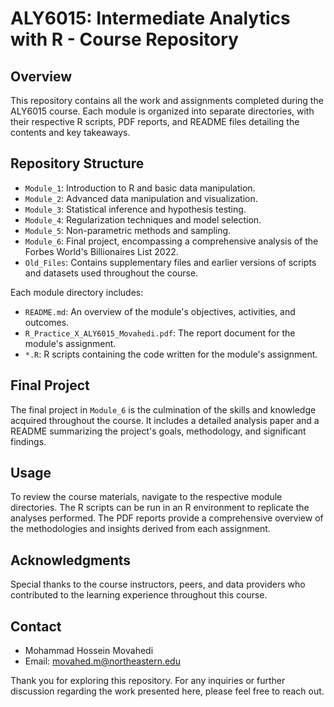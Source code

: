 # ALY6015: Intermediate Analytics with R - Course Repository

## Overview

This repository contains all the work and assignments completed during the ALY6015 course. Each module is organized into separate directories, with their respective R scripts, PDF reports, and README files detailing the contents and key takeaways.

## Repository Structure

- `Module_1`: Introduction to R and basic data manipulation.
- `Module_2`: Advanced data manipulation and visualization.
- `Module_3`: Statistical inference and hypothesis testing.
- `Module_4`: Regularization techniques and model selection.
- `Module_5`: Non-parametric methods and sampling.
- `Module_6`: Final project, encompassing a comprehensive analysis of the Forbes World's Billionaires List 2022.
- `Old_Files`: Contains supplementary files and earlier versions of scripts and datasets used throughout the course.

Each module directory includes:

- `README.md`: An overview of the module's objectives, activities, and outcomes.
- `R_Practice_X_ALY6015_Movahedi.pdf`: The report document for the module's assignment.
- `*.R`: R scripts containing the code written for the module's assignment.

## Final Project

The final project in `Module_6` is the culmination of the skills and knowledge acquired throughout the course. It includes a detailed analysis paper and a README summarizing the project's goals, methodology, and significant findings.

## Usage

To review the course materials, navigate to the respective module directories. The R scripts can be run in an R environment to replicate the analyses performed. The PDF reports provide a comprehensive overview of the methodologies and insights derived from each assignment.

## Acknowledgments

Special thanks to the course instructors, peers, and data providers who contributed to the learning experience throughout this course.

## Contact

- Mohammad Hossein Movahedi
- Email: movahed.m@northeastern.edu

Thank you for exploring this repository. For any inquiries or further discussion regarding the work presented here, please feel free to reach out.

